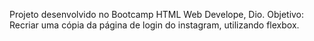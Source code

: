 Projeto desenvolvido no Bootcamp HTML Web Develope, Dio.
Objetivo: Recriar uma cópia da página de login do instagram, utilizando flexbox.
